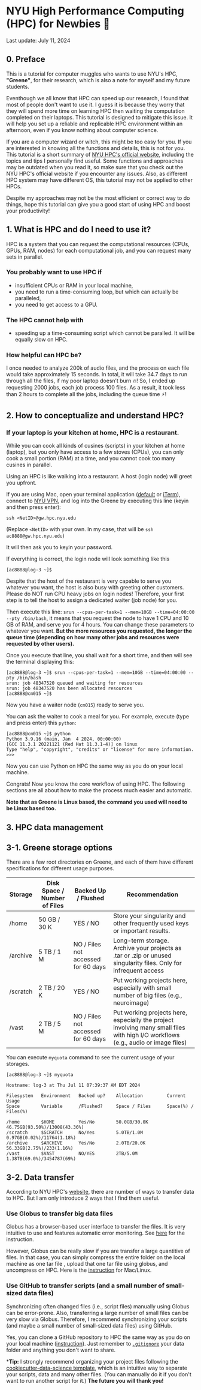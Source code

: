 # NYU High Performance Computing (HPC) for Newbies 🍼 #

Last update: July 11, 2024

## 0. Preface ##
This is a tutorial for computer muggles who wants to use NYU's HPC, **"Greene"**, for their research, which is also a note for myself and my future students. 

Eventhough we all know that HPC can speed up our research, I found that most of people don't want to use it. I guess it is because they worry that they will spend more time on learning HPC then waiting the computation completed on their laptops. This tutorial is designed to mitigate this issue. It will help you set up a reliable and replicable HPC environment within an afternoon, even if you know nothing about computer science.

If you are a computer wizard or witch, this might be too easy for you. If you are interested in knowing all the functions and details, this is not for you. This tutorial is a short summary of [NYU HPC's official website](https://sites.google.com/nyu.edu/nyu-hpc/), including the topics and tips I personally find useful. Some functions and approaches may be outdated when you read it, so make sure that you check out the NYU HPC's official website if you encounter any issues. Also, as different HPC system may have different OS, this tutorial may not be applied to other HPCs.

Despite my approaches may not be the most efficient or correct way to do things, hope this tutorial can give you a good start of using HPC and boost your productivity!

## 1. What is HPC and do I need to use it? ##

HPC is a system that you can request the computational resources (CPUs, GPUs, RAM, nodes) for each computational job, and you can request many sets in parallel.

### You probably want to use HPC if ###
- insufficient CPUs or RAM in your local machine,
- you need to run a time-consuming loop, but which can actually be paralleled,
- you need to get access to a GPU.

### The HPC cannot help with ###
- speeding up a time-consuming script which cannot be paralled. It will be equally slow on HPC.

### How helpful can HPC be? ###

I once needed to analyze 200k of audio files, and the process on each file would take approximately 15 seconds. In total, it will take 34.7 days to run through all the files, if my poor laptop doesn’t burn 🔥! 
So, I ended up requesting 2000 jobs, each job process 100 files. As a result, it took less than 2 hours to complete all the jobs, including the queue time ⚡️! 

## 2. How to conceptualize and understand HPC? ##
### If your laptop is your kitchen at home, HPC is a restaurant. ###

While you can cook all kinds of cusines (scripts) in your kitchen at home (laptop), but you only have access to a few stoves (CPUs), you can only cook a small portion (RAM) at a time, and you cannot cook too many cusines in parallel. 

Using an HPC is like walking into a restaurant. A host (login node) will greet you upfront. 

If you are using Mac, open your terminal application ([default](https://support.apple.com/guide/terminal/open-or-quit-terminal-apd5265185d-f365-44cb-8b09-71a064a42125/mac#:~:text=Open%20Terminal,%2C%20then%20double%2Dclick%20Terminal.) or [iTerm](https://iterm2.com/)), connect to [NYU VPN](https://www.nyu.edu/life/information-technology/infrastructure/network-services/vpn.html), and log into the Greene by executing this line (keyin and then press enter):

```
ssh <NetID>@gw.hpc.nyu.edu
```
(Replace `<NetID>` with your own. In my case, that will be `ssh ac8888@gw.hpc.nyu.edu`)

It will then ask you to keyin your password. 

If everything is correct, the login node will look something like this 
```
[ac8888@log-3 ~]$
```

Despite that the host of the restaurant is very capable to serve you whatever you want, the host is also busy with greeting other customers. Please do NOT run CPU heavy jobs on login nodes! Therefore, your first step is to tell the host to assign a dedicated waiter (job node) for you.

Then execute this line: `srun --cpus-per-task=1 --mem=10GB --time=04:00:00 --pty /bin/bash`, it means that you request the node to have 1 CPU and 10 GB of RAM, and serve you for 4 hours. You can change these parameters to whatever you want. **But the more resources you requested, the longer the queue time (depending on how many other jobs and resources were requested by other users).**

Once you execute that line, you shall wait for a short time, and then will see the terminal displaying this:

```
[ac8888@log-3 ~]$ srun --cpus-per-task=1 --mem=10GB --time=04:00:00 --pty /bin/bash
srun: job 48347520 queued and waiting for resources
srun: job 48347520 has been allocated resources
[ac8888@cm015 ~]$
```

Now you have a waiter node (`cm015`) ready to serve you. 

You can ask the waiter to cook a meal for you. For example, execute (type and press enter) this `python`:
```
[ac8888@cm015 ~]$ python
Python 3.9.16 (main, Jan  4 2024, 00:00:00)
[GCC 11.3.1 20221121 (Red Hat 11.3.1-4)] on linux
Type "help", "copyright", "credits" or "license" for more information.
>>>
```
Now you can use Python on HPC the same way as you do on your local machine.

Congrats! Now you know the core workflow of using HPC. The following sections are all about how to make the process much easier and automatic.

**Note that as Greene is Linux based, the command you used will need to be Linux based too.**


## 3. HPC data management ##

## 3-1. Greene storage options ##

There are a few root directories on Greene, and each of them have different specifications for different usage purposes.

|Storage  |Disk Space / Number of Files        	  |Backed Up / Flushed	               |Recommendation                                                                                                                 |
|---------|-----------------------------------|------------------------------------|-----------------------------------------------------------------------------------------------------------------------------------|
|/home	  |50 GB / 30 K	                      |YES / NO                            |Store your singularity and other frequently used keys or important results.                                                        |
|/archive |5 TB / 1 M	        	              |NO / Files not accessed for 60 days |Long-term storage. Archive your projects as .tar or .zip or unused singularity files. Only for infrequent access                   |
|/scratch	|2 TB / 20 K	                      |YES / NO	                           |Put working projects here, especially with small number of big files (e.g., neuroimage)                                            |
|/vast	  |2 TB / 5 M	                        |NO / Files not accessed for 60 days |Put working projects here, especially the project involving many small files with high I/O workflows (e.g., audio or image files)  |

You can execute `myquota` command to see the current usage of your storages.
```
[ac8888@log-3 ~]$ myquota

Hostname: log-3 at Thu Jul 11 07:39:37 AM EDT 2024

Filesystem   Environment   Backed up?    Allocation         Current Usage
Space        Variable      /Flushed?     Space / Files      Space(%) / Files(%)

/home        $HOME         Yes/No        50.0GB/30.0K       46.75GB(93.50%)/13008(43.36%)
/scratch     $SCRATCH      No/Yes        5.0TB/1.0M         0.97GB(0.02%)/11764(1.18%)
/archive     $ARCHIVE      Yes/No        2.0TB/20.0K        56.33GB(2.75%)/233(1.16%)
/vast        $VAST         NO/YES        2TB/5.0M           1.38TB(69.0%)/3454787(69%)
```

## 3-2. Data transfer ##

According to NYU HPC's [website](https://sites.google.com/nyu.edu/nyu-hpc/hpc-systems/hpc-storage/data-management/data-transfers), there are number of ways to transfer data to HPC. But I am only introduce 2 ways that I find them useful.

### Use Globus to transfer big data files ###

Globus has a browser-based user interface to transfer the files. It is very intuitive to use and features automatic error monitoring. See [here](https://sites.google.com/nyu.edu/nyu-hpc/hpc-systems/hpc-storage/data-management/data-transfers/globus) for the instruction. 

However, Globus can be really slow if you are transfer a large quantitive of files. In that case, you can simply compress the entire folder on the local machine as one tar file , upload that one tar file using globus, and uncompress on HPC. Here is the [instruction](https://support.apple.com/guide/terminal/compress-and-uncompress-file-archives-apdc52250ee-4659-4751-9a3a-8b7988150530/mac) for Mac/Linux.

### Use GitHub to transfer scripts (and a small number of small-sized data files) ###

Synchronizing often changed files (i.e., script files) manually using Globus can be error-prone. Also, transferring a large number of small files can be very slow via Globus. Therefore, I recommend synchronizing your scripts (and maybe a small number of small-sized data files) using GitHub. 

Yes, you can clone a GitHub repository to HPC the same way as you do on your local machine ([instruction](https://docs.github.com/en/repositories/creating-and-managing-repositories/cloning-a-repository)). Just remember to [`.gitignore`](https://www.w3schools.com/git/git_ignore.asp) your data folder and anything you don't want to share. 

***Tip:** I strongly recommend organizing your project files following the [cookiecutter-data-science template](https://github.com/drivendataorg/cookiecutter-data-science#the-resulting-directory-structure), which is an intuitive way to separate your scripts, data and many other files. (You can manually do it if you don't want to run another script for it.) **The future you will thank you!**

